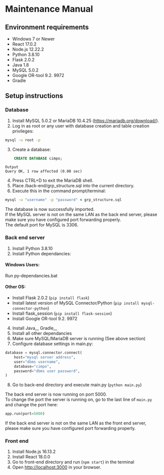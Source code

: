 # Maintenance Manual

## Environment requirements

- Windows 7 or Newer
- React 17.0.2 
- Node.js 12.22.2
- Python 3.8.10 
- Flask 2.0.2 
- Java 1.8 
- MySQL 5.0.2
- Google OR-tool 9.2. 9972
- Gradle 

## Setup instructions 
### Database
1. Install MySQL 5.0.2 or MariaDB 10.4.25 (https://mariadb.org/download/).
2. Log in as root or any user with database creation and table creation privileges:

```cmd
mysql -u root -p
```

3. Create a database:

```sql
    CREATE DATABASE cimpo;
```
```
Output
Query OK, 1 row affected (0.00 sec)
```
4. Press CTRL+D to exit the MariaDB shell.
5. Place /back-end/grp_structure.sql into the current directory.
6. Execute this in the command prompt/terminal:

```cmd
mysql -u "username" -p "password" < grp_structure.sql
```

The database is now successfully imported.  
If the MySQL server is not on the same LAN as the back end server, please make sure you have configured port forwarding properly.  
The default port for MySQL is 3306.  

### Back end server

1. Install Python 3.8.10 
2. Install Python dependancies:
#### Windows Users:
 Run py-dependancies.bat
#### Other OS:
- Install Flask 2.0.2 (`pip install flask`)
- Install latest version of MySQL Connector/Python (`pip install mysql-connector-python`)
- Install flask_session (`pip install flask-session`)
- Install Google OR-tool 9.2. 9972
4. Install Java,,, Gradle,,,
5. Install all other dependancies
6. Make sure MySQL/MariaDB server is running (See above section)
7. Configure database settings in main.py:
```py
database = mysql.connector.connect(
    host="mysql server address",
    user="dbms username",
    database="cimpo",
    password="dbms user password",
)
```
8. Go to back-end directory and execute main.py (`python main.py`)  
 
 The back end server is now running on port 5000.   
 To change the port the server is running on, go to the last line of `main.py` and change the port here:
 ```py
 app.run(port=5000)
 ```
If the back end server is not on the same LAN as the front end server, please make sure you have configured port forwarding properly.  

### Front end

1. Install Node.js 16.13.2
2. Install React 18.0.0
3. Go to front-end directory and run (`npm start`) in the terminal
3. Open [http://localhost:3000](http://localhost:3000) in your browser.


